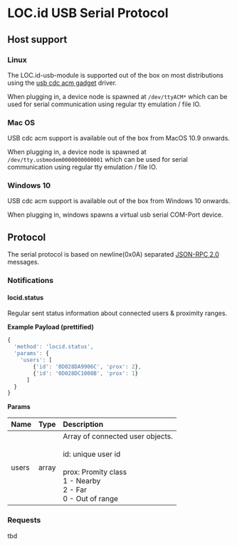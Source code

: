 # LOC.id USB Serial Protocol

## Host support
### Linux

The LOC.id-usb-module is supported out of the box on most distributions using the [usb cdc acm gadget](https://developer.ridgerun.com/wiki/index.php/How_to_use_USB_CDC_ACM_and_MS_composite_Linux_gadget_driver) driver.

When plugging in, a device node is spawned at `/dev/ttyACM*` which can be used for serial communication using regular tty emulation / file IO.

### Mac OS

USB cdc acm support is available out of the box from MacOS 10.9 onwards.

When plugging in, a device node is spawned at `/dev/tty.usbmodem0000000000001` which can be used for serial communication using regular tty emulation / file IO.

### Windows 10

USB cdc acm support is available out of the box from Windows 10 onwards.

When plugging in, windows spawns a virtual usb serial COM-Port device.

## Protocol

The serial protocol is based on newline(0x0A) separated [JSON-RPC 2.0](https://www.jsonrpc.org/specification) messages.

### Notifications

#### locid.status

Regular sent status information about connected users & proximity ranges.

**Example Payload (prettified)**
```javascript
{
  'method': 'locid.status',
  'params': {
    'users': [
        {'id': '0D028DA9906C', 'prox': 2},
        {'id': '0D028DC1008B', 'prox': 1}
      ]
  }
}
```

**Params**

|  Name       |  Type |  Description |
|:------------|:--------------------|:--------------------|
| users | array | Array of connected user objects. <br /><br/>id: unique user id<br/><br/>prox: Promity class<br />  1 - Nearby<br />  2 - Far <br />  0 - Out of range |

### Requests
tbd


